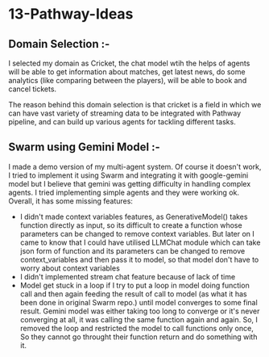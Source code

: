 # 13-Pathway-Ideas

## Domain Selection :-
I selected my domain as Cricket, the chat model wtih the helps of agents will be able to get information about matches, get latest news, do some analytics (like comparing between the players), will be able to book and cancel tickets.

The reason behind this domain selection is that cricket is a field in which we can have vast variety of streaming data to be integrated with Pathway pipeline, and can build up various agents for tackling different tasks. 

## Swarm using Gemini Model :-
I made a demo version of my multi-agent system. Of course it doesn't work, I tried to implement it using Swarm and integrating it with google-gemini model but I believe that gemini was getting difficulty in handling complex agents. I tried implementing simple agents and they were working ok. Overall, it has some missing features: 
- I didn't made context variables features, as GenerativeModel() takes function directly as input, so its difficult to create a function whose parameters can be changed to remove context variables. But later on I came to know that I could have utilised LLMChat module which can take json form of function and its parameters can be changed to remove context_variables and then pass it to model, so that model don't have to worry about context variables
- I didn't implemented stream chat feature because of lack of time
- Model get stuck in a loop if I try to put a loop in model doing function call and then again feeding the result of call to model (as what it has been done in original Swarm repo.) until model converges to some final result. Gemini model was either taking too long to converge or it's never converging at all, it was calling the same function again and again. So, I removed the loop and restricted the model to call functions only once, So they cannot go throught their function return and do something with it.
